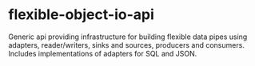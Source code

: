 # flexible-object-io-api
Generic api providing infrastructure for building flexible data pipes using adapters, reader/writers, sinks and sources, producers and consumers. Includes implementations of adapters for SQL and JSON.
